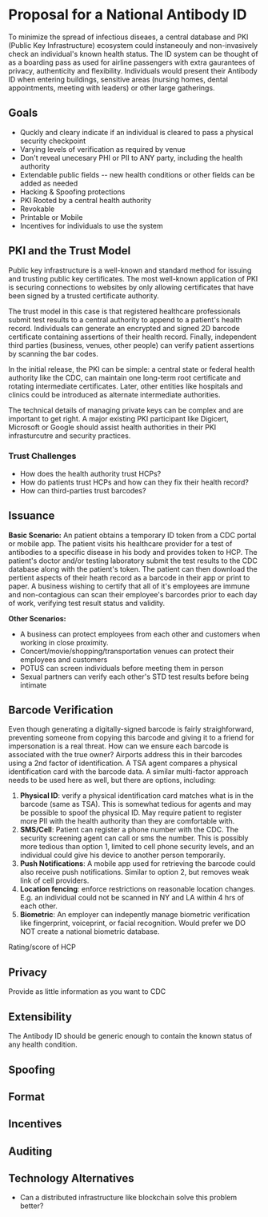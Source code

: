 # Proposal for a National Antibody ID
To minimize the spread of infectious diseaes, a central database and PKI (Public Key Infrastructure) ecosystem could instaneouly and non-invasively check an individual's known health status. The ID system can be thought of as a boarding pass as used for airline passengers with extra gaurantees of privacy, authenticity and flexibility. Individuals would present their Antibody ID when entering buildings, sensitive areas (nursing homes, dental appointments, meeting with leaders) or other large gatherings.

## Goals
- Quckly and cleary indicate if an individual is cleared to pass a physical security checkpoint
- Varying levels of verification as required by venue
- Don't reveal unecesary PHI or PII to ANY party, including the health authority
- Extendable public fields -- new health conditions or other fields can be added as needed
- Hacking & Spoofing protections
- PKI Rooted by a central health authority
- Revokable
- Printable or Mobile
- Incentives for individuals to use the system


## PKI and the Trust Model
Public key infrastructure is a well-known and standard method for issuing and trusting public key certificates. The most well-known application of PKI is securing connections to websites by only allowing certificates that have been signed by a trusted certificate authority. 

The trust model in this case is that registered healthcare professionals submit test results to a central authority to append to a patient's health record. Individuals can generate an encrypted and signed 2D barcode certificate containing assertions of their health record. Finally, independent third parties (business, venues, other people) can verify patient assertions by scanning the bar codes. 

In the initial release, the PKI can be simple: a central state or federal health authority like the CDC, can maintain one long-term root certificate and rotating intermediate certificates. Later, other entities like hospitals and clinics could be introduced as alternate intermediate authorities. 

The technical details of managing private keys can be complex and are important to get right. A major existing PKI participant like Digicert, Microsoft or Google should assist health authorities in their PKI infrasturcutre and security practices.

### Trust Challenges
- How does the health authority trust HCPs?
- How do patients trust HCPs and how can they fix their health record?
- How can third-parties trust barcodes?

## Issuance
**Basic Scenario:** An patient obtains a temporary ID token from a CDC portal or mobile app. The patient visits his healthcare provider for a test of antibodies to a specific disease in his body and provides token to HCP. The patient's doctor and/or testing laboratory submit the test results to the CDC database along with the patient's token. The patient can then download the pertient aspects of their heath record as a barcode in their app or print to paper. A business wishing to certify that all of it's employees are immune and non-contagious can scan their employee's barcordes prior to each day of work, verifying test result status and validity.

**Other Scenarios:** 
- A business can protect employees from each other and customers when working in close proximity.
- Concert/movie/shopping/transportation venues can protect their employees and customers
- POTUS can screen individuals before meeting them in person
- Sexual partners can verify each other's STD test results before being intimate

## Barcode Verification
Even though generating a digitally-signed barcode is fairly straighforward, preventing someone from copying this barcode and giving it to a friend for impersonation is a real threat. How can we ensure each barcode is associated with the true owner? Airports address this in their barcodes using a 2nd factor of identification. A TSA agent compares a physical identification card with the barcode data. A similar multi-factor approach needs to be used here as well, but there are options, including:

1. **Physical ID**: verify a physical identification card matches what is in the barcode (same as TSA). This is somewhat tedious for agents and may be possible to spoof the physical ID. May require patient to register more PII with the health authority than they are comfortable with.
2. **SMS/Cell**: Patient can register a phone number with the CDC. The security screening agent can call or sms the number. This is possibly more tedious than option 1, limited to cell phone security levels, and an individual could give his device to another person temporarily. 
3. **Push Notifications**: A mobile app used for retrieving the barcode could also receive push notifications. Similar to option 2, but removes weak link of cell providers.
4. **Location fencing**: enforce restrictions on reasonable location changes. E.g. an individual could not be scanned in NY and LA within 4 hrs of each other.
5. **Biometric**: An employer can indepently manage biometric verification like fingerprint, voiceprint, or facial recognition. Would prefer we DO NOT create a national biometric database. 


Rating/score of HCP

## Privacy
Provide as little information as you want to CDC

## Extensibility
The Antibody ID should be generic enough to contain the known status of any health condition. 

## Spoofing
## Format
## Incentives
## Auditing
## Technology Alternatives
- Can a distributed infrastructure like blockchain solve this problem better?

